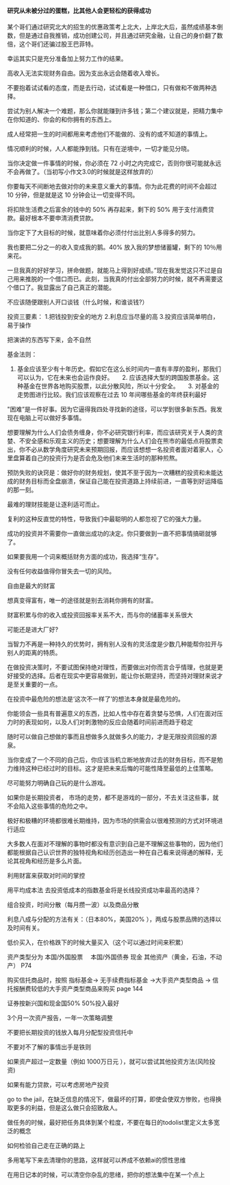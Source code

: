 
#### 研究从未被分过的蛋糕，比其他人会更轻松的获得成功
某个哥们通过研究北大的招生的优惠政策考上北大，上岸北大后，虽然成绩基本倒数，但是通过自我推销，成功创建公司，并且通过研究金融，让自己的身价翻了数倍，这个哥们还骗过股王巴菲特。 

幸运其实只是充分准备加上努力工作的结果。

高收入无法实现财务自由。因为支出永远会随着收入增长。 

不要抱着试试看的态度，而是去行动，试试看是一种借口，只有做和不做两种选择。

尝试为别人解决一个难题，那么你就能赚到许多钱；第二个建议就是，把精力集中在你知道的、你会的和你拥有的东西上。

成人经常把一生的时间都用来考虑他们不能做的、没有的或不知道的事情上。

情况顺利的时候，人人都能挣到钱。只有在逆境中，一切才能见分晓。 

当你决定做一件事情的时候，你必须在 72 小时之内完成它，否则你很可能就永远不会再做了。（当初写小作文3.0的时候就是这样放弃的）

你要每天不间断地去做对你的未来意义重大的事情。你为此花费的时间不会超过 10 分钟，但是就是这 10 分钟会让一切变得不同。

将扣除生活费之后富余的钱中的 50% 再存起来，剩下的 50% 用于支付消费贷款。最好根本不要申清消费贷款。

当你定下了大目标的时候，就意味着你必须付付出比别人多得多的努力。

我也要把二分之一的收入变成我的鹅。40% 放入我的梦想储蓄罐，剩下的 10％用来花。

一旦我真的好好学习，拼命做题，就能马上得到好成绩。”现在我发觉这只不过是自己用来推脱的一个借口而已。此刻，当我真的付出全部努力的时候，就不再需要这个借口了。我显露出了自己真正的潜能。

不应该随便跟别人开口谈钱（什么时候，和谁谈钱?）

投资三要素：
1.把钱投到安全的地方
2.利息应当尽量的高
3.投资应该简单明白，易于操作

把演讲的东西写下来，会不自然

基金法则： 
1. 基金应该至少有十年历史。假如它在这么长时间内一直有丰厚的盈利，那我们可以认为，它在未来也会运作良好。　　2. 应该选择大型的跨国股票基金。这种基金在世界各地购买股票，以此分散风险，所以十分安全。　　3. 对基金的走势图进行比较。我们应该观察在过去 10 年间哪些基金的年终获利最好

"困难”是一件好事。因为它逼得我四处寻找新的途径，可以学到很多新东西。我发现在电脑上可以做好多事情。

想要理解为什么人们会债务缠身，你不必研究银行利率，而应该研究关于人类的贪婪、不安全感和乐观主义的历史；想要理解为什么人们会在熊市的最低点将股票卖出，你不必从数学角度研究未来预期回报，而应该想想一名投资者面对着家人，心里盘算着自己的投资行为是否会危及他们未来生活时的那种煎熬。


预防失败的诀窍是：做好你的财务规划，使其不至于因为一次糟糕的投资和未能达成的财务目标而全盘崩溃，保证自己能在投资道路上持续前进，一直等到好运降临的那一刻。


最难的理财技能是让逐利适可而止。

复利的这种反直觉的特性，导致我们中最聪明的人都忽视了它的强大力量。

成功的投资并不需要你一直做出成功的决定。你只要做到一直不把事情搞砸就够了。

如果要我用一个词来概括财务方面的成功，我选择“生存”。

没有任何收益值得你冒失去一切的风险。

自由是最大的财富 

想真变得富有，唯一的途径就是别去消耗你拥有的财富。

财富积累与你的收入或投资回报率关系不大，而与你的储蓄率关系很大

可能还是进大厂好?

当智力不再是一种持久的优势时，拥有别人没有的灵活度是少数几种能帮你拉开与别人的距离的特质。


在做投资决策时，不要试图保持绝对理性，而要做出对你而言合乎情理，也就是更好接受的选择。后者在现实中更容易做到，能让你长期坚持，而坚持对理财来说才是至关重要的一点。

在投资中最危险的想法是‘这次不一样了’的想法本身就是最危险的。

你能领会一些具有普遍意义的东西，比如人性中存在着贪婪与恐惧，人们在面对压力时的表现如何，以及人们对刺激物的反应会随着时间前进而趋于稳定

随时可以做自己想做的事而且想做多久就做多久的能力，才是无限投资回报的源泉。

当你变成了一个不同的自己后，你应该当机立断地放弃过去的财务目标，而不是勉力维持这种已经过时的目标。这才是把未来后悔的可能性降至最低的上佳策略。

尽可能努力明确自己玩的是什么游戏。

如果你是长期投资者， 市场的走势，都不是游戏的一部分，不去关注这些事，就不会陷入这些事情的危险之中。

极好和极糟的环境都很难长期维持，因为市场的供需会以很难预测的方式对环境进行适应

大多数人在面对不理解的事物时都没有意识到自己是不理解这些事物的，因为他们都能根据自己认识世界的独特视角和经历创造出一种在自己看来说得通的解释，无论其视角和经历是多么片面。

利用财富来获取对时间的掌控


用平均成本法 去投资低成本的指数基金将是长线投资成功率最高的选择？


组合投资，时间分散（每月攒一波）以及商品分散

利息八成与分配的方法有关：（日本80%，美国20% ），两成与股票品牌的选择以及时间有关。


低价买入，在价格跌下的时候大量买入（这个可以通过时间来积累）


资产类型分为 本国/外国股票 　本国/外国债券 现金 其他资产（黄金，石油，不动产） P74   

购买信托商品时，按照 指标基金-> 无手续费指标基金 ->大手资产类型商品 -> 信托报酬费较低的大手资产类型商品来购买 page 144 

证券按新兴国和现金国50% 50%投入最好 

3个月一次资产报告，一年一次策略调整

不要把长期投资的钱放入每月分配型投资信托中

不要对不了解的事情出手是铁则

如果资产超过一定数量（例如 1000万日元 ），就可以尝试其他投资方法(风险投资)

如果有能力贷款，可以考虑房地产投资 

go to the jail，在缺乏信息的情况下，做最坏的打算，即使会使双方惨败，也得换取更多的利益，但是这么做只会招致敌人。

做任务的时候，最好把任务具体到某个粒度，不要在每日的todolist里定义太多宽泛的概念

如何检验自己走在正确的路上

多用笔写下来去清理你的思路，这样就可以养成不依赖ai的惯性思维

在用日记本的时候，可以清空你杂乱的思绪，把你的想法集中在某一个点上